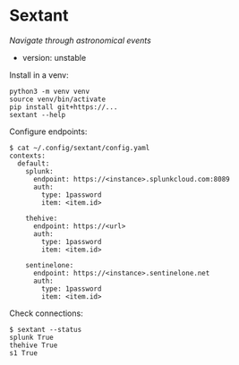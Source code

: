 # Sextant

*Navigate through astronomical events*

* version: unstable

Install in a venv:
```
python3 -m venv venv
source venv/bin/activate
pip install git+https://...
sextant --help
```

Configure endpoints:
```
$ cat ~/.config/sextant/config.yaml
contexts:
  default:
    splunk:
      endpoint: https://<instance>.splunkcloud.com:8089
      auth:
        type: 1password
        item: <item.id>

    thehive:
      endpoint: https://<url>
      auth:
        type: 1password
        item: <item.id>

    sentinelone:
      endpoint: https://<instance>.sentinelone.net
      auth:
        type: 1password
        item: <item.id>
```

Check connections:
```
$ sextant --status
splunk True
thehive True
s1 True
```
